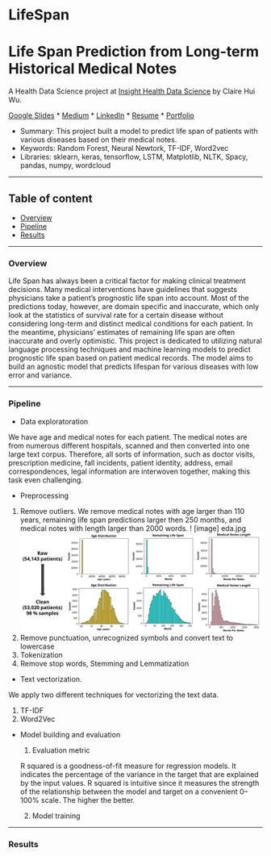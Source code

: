 # LifeSpan
# Life Span Prediction from Long-term Historical Medical Notes

A Health Data Science project at [Insight Health Data Science](https://insightfellows.com/health-data) by Claire Hui Wu.


[Google Slides]() * [Medium]() * [LinkedIn]() * [Resume]() * [Portfolio]()

- Summary: This project built a model to predict life span of patients with various diseases based on their medical notes.
- Keywords: Random Forest, Neural Newtork, TF-IDF, Word2vec 
- Libraries: sklearn, keras, tensorflow, LSTM, Matplotlib, NLTK, Spacy, pandas, numpy, wordcloud


---
## Table of content
- [Overview](#overview)
- [Pipeline](#pipeline)
- [Results](#results)

---

### Overview
Life Span has always been a critical factor for making clinical treatment decisions. Many medical interventions have guidelines that suggests physicians take a patient’s prognostic life span into account. Most of the predictions today, however, are domain specific and inaccurate, which only look at the statistics of survival rate for a certain disease without considering long-term and distinct medical conditions for each patient. In the meantime, physicians’ estimates of remaining life span are often inaccurate and overly optimistic. This project is dedicated to utilizing natural language processing techniques and machine learning models to predict prognostic life span based on patient medical records. The model aims to build an agnostic model that predicts lifespan for various diseases with low error and variance. 

---
### Pipeline

- Data exploratoration

We have age and medical notes for each patient. The medical notes are from numerous different hospitals, scanned and then converted into one large text corpus. Therefore, all sorts of information, such as doctor visits, prescription medicine, fall incidents, patient identity, address, email correspondences, legal information are interwoven together, making this task even challenging.

- Preprocessing
 1. Remove outliers. We remove medical notes with age larger than 110 years, remaining life span predictions larger then 250 months, and medical notes with length larger than 2000 words.
 ! [image] eda.jpg
 ![GitHub Logo](/Images/data_cleaning.jpg)
 2. Remove punctuation, unrecognized symbols and convert text to lowercase 
 3. Tokenization
 4. Remove stop words, Stemming and Lemmatization
- Text vectorization. 
  
 We apply two different techniques for vectorizing the text data. 
 1. TF-IDF
 2. Word2Vec
- Model building and evaluation
  1. Evaluation metric
  
   R squared is a goodness-of-fit measure for regression models. It indicates the percentage of the variance in the target that are explained by the input values. R squared is intuitive since it measures the strength of the relationship between the model and target on a convenient 0–100% scale. The higher the better. 
  
  2. Model training



--- 
### Results
